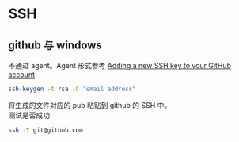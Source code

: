 # SSH

## github 与 windows

不通过 agent。Agent 形式参考 [Adding a new SSH key to your GitHub account](https://docs.github.com/zh/authentication/connecting-to-github-with-ssh/adding-a-new-ssh-key-to-your-github-account)

```bash
ssh-keygen -t rsa -C "email address"
```

将生成的文件对应的 pub 粘贴到 github 的 SSH 中。  
测试是否成功

```bash
ssh -T git@github.com
```
